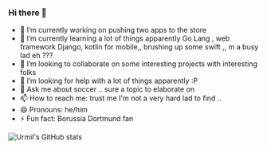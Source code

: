 ### Hi there 👋



- 🔭 I’m currently working on  pushing two apps to the store
- 🌱 I’m currently learning  a lot of things apparently  Go Lang , web framework Django, kotlin for mobile,, brushing up some swift ,, m a busy lad eh ??? 
- 👯 I’m looking to collaborate on some interesting projects with interesting folks
- 🤔 I’m looking for help with a lot of things apparently :P
- 💬 Ask me about  soccer ..  sure a topic to elaborate on
- 📫 How to reach me: trust me I'm not a very hard lad to find .. 
- 😄 Pronouns: he/him
- ⚡ Fun fact: Borussia Dortmund fan


![Urmil's GitHub stats](https://github-readme-stats.vercel.app/api?username=urmilscode&show_icons=true&theme=radical)

